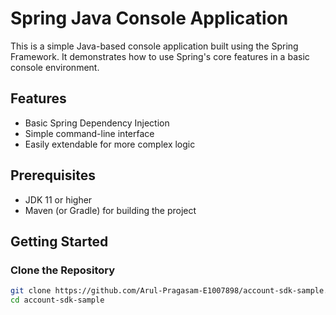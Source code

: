 # Spring Java Console Application

This is a simple Java-based console application built using the Spring Framework. It demonstrates how to use Spring's core features in a basic console environment.

## Features

- Basic Spring Dependency Injection
- Simple command-line interface
- Easily extendable for more complex logic

## Prerequisites

- JDK 11 or higher
- Maven (or Gradle) for building the project

## Getting Started

### Clone the Repository

```bash
git clone https://github.com/Arul-Pragasam-E1007898/account-sdk-sample.git
cd account-sdk-sample
